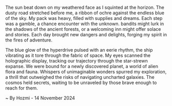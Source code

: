 
The sun beat down on my weathered face as I squinted at the horizon. The dusty road stretched before me, a ribbon of ochre against the endless blue of the sky. My pack was heavy, filled with supplies and dreams. Each step was a gamble, a chance encounter with the unknown. bandits might lurk in the shadows of the ancient forests, or a welcoming inn might offer solace and stories. Each day brought new dangers and delights, forging my spirit in the fires of adventure. 

The blue glow of the hyperdrive pulsed with an eerie rhythm, the ship vibrating as it tore through the fabric of space. My eyes scanned the holographic display, tracking our trajectory through the star-strewn expanse. We were bound for a newly discovered planet, a world of alien flora and fauna. Whispers of unimaginable wonders spurred my exploration, a thrill that outweighed the risks of navigating uncharted galaxies. The cosmos held secrets, waiting to be unraveled by those brave enough to reach for them. 

~ By Hozmi - 14 November 2024
